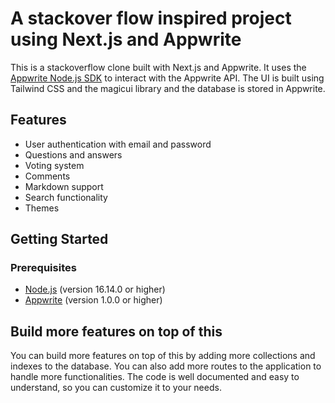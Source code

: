 # A stackover flow inspired project using Next.js and Appwrite

This is a stackoverflow clone built with Next.js and Appwrite. It uses the [Appwrite Node.js SDK](https://github.com/appwrite/sdk-for-node) to interact with the Appwrite API. The UI is built using Tailwind CSS and the magicui library and the database is stored in Appwrite.

## Features

- User authentication with email and password
- Questions and answers
- Voting system
- Comments
- Markdown support
- Search functionality
- Themes

## Getting Started

### Prerequisites

- [Node.js](https://nodejs.org/en/download/) (version 16.14.0 or higher)
- [Appwrite](https://appwrite.io/docs/installation) (version 1.0.0 or higher)

## Build more features on top of this

You can build more features on top of this by adding more collections and indexes to the database. You can also add more routes to the application to handle more functionalities. The code is well documented and easy to understand, so you can customize it to your needs.
